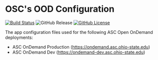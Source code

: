 # OSC's OOD Configuration

[![Build Status](https://travis-ci.org/OSC/osc-ood-config.svg?branch=master)](https://travis-ci.org/OSC/osc-ood-config)
![GitHub Release](https://img.shields.io/github/release/OSC/osc-ood-config.svg)
[![GitHub License](https://img.shields.io/badge/license-MIT-green.svg)](https://opensource.org/licenses/MIT)

The app configuration files used for the following ASC Open OnDemand
deployments:

- ASC OnDemand Production (https://ondemand.asc.ohio-state.edu)
- ASC OnDemand Dev (https://ondemand-dev.asc.ohio-state.edu)


